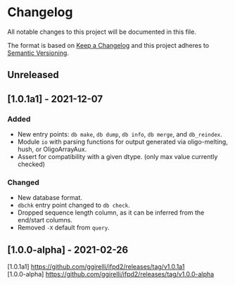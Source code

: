 # Changelog
All notable changes to this project will be documented in this file.

The format is based on [Keep a Changelog](http://keepachangelog.com/en/1.0.0/)
and this project adheres to [Semantic Versioning](http://semver.org/spec/v2.0.0.html).



## Unreleased

## [1.0.1a1] - 2021-12-07
### Added
- New entry points: `db make`, `db dump`, `db info`, `db merge`, and `db_reindex`.
- Module `io` with parsing functions for output generated via oligo-melting, hush, or OligoArrayAux.
- Assert for compatibility with a given dtype. (only max value currently checked)

### Changed
- New database format.
- `dbchk` entry point changed to `db check`.
- Dropped sequence length column, as it can be inferred from the end/start columns.
- Removed `-X` default from `query`.

## [1.0.0-alpha] - 2021-02-26

[1.0.1a1] https://github.com/ggirelli/ifpd2/releases/tag/v1.0.1a1  
[1.0.0-alpha] https://github.com/ggirelli/ifpd2/releases/tag/v1.0.0-alpha  
